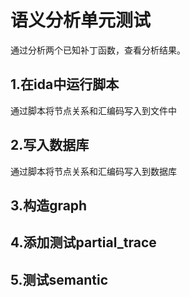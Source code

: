# 语义分析单元测试
通过分析两个已知补丁函数，查看分析结果。

## 1.在ida中运行脚本
通过脚本将节点关系和汇编码写入到文件中

## 2.写入数据库
通过脚本将节点关系和汇编码写入到数据库

## 3.构造graph

## 4.添加测试partial_trace

## 5.测试semantic
